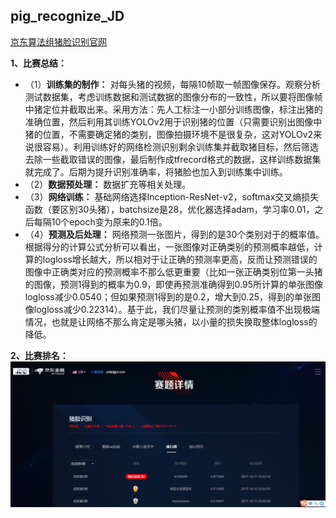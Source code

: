 ## pig_recognize_JD
[京东算法组猪脸识别官网](http://jddjr.jd.com/item/4 "京东算法")    

**1、比赛总结：**

* （1）**训练集的制作：** 对每头猪的视频，每隔10帧取一帧图像保存。观察分析测试数据集，考虑训练数据和测试数据的图像分布的一致性，所以要将图像帧中猪定位并截取出来。采用方法：先人工标注一小部分训练图像，标注出猪的准确位置，然后利用其训练YOLOv2用于识别猪的位置（只需要识别出图像中猪的位置，不需要确定猪的类别，图像拍摄环境不是很复杂，这对YOLOv2来说很容易）。利用训练好的网络检测识别剩余训练集并截取猪目标，然后筛选去除一些截取错误的图像，最后制作成tfrecord格式的数据，这样训练数据集就完成了。后期为提升识别准确率，将猪脸也加入到训练集中训练。 
* （2）**数据预处理：** 数据扩充等相关处理。
* （3）**网络训练：** 基础网络选择Inception-ResNet-v2，softmax交叉熵损失函数（要区别30头猪），batchsize是28，优化器选择adam，学习率0.01，之后每隔10个epoch变为原来的0.1倍。
* （4）**预测及后处理：** 网络预测一张图片，得到的是30个类别对于的概率值。根据得分的计算公式分析可以看出，一张图像对正确类别的预测概率越低，计算的logloss增长越大，所以相对于让正确的预测率更高，反而让预测错误的图像中正确类对应的预测概率不那么低更重要（比如一张正确类别位第一头猪的图像，预测1得到的概率为0.9，即使再预测准确得到0.95所计算的单张图像logloss减少0.0540；但如果预测1得到的是0.2，增大到0.25，得到的单张图像logloss减少0.22314）。基于此，我们尽量让预测的类别概率值不出现极端情况，也就是让网络不那么肯定是哪头猪，以小量的损失换取整体logloss的降低。
     
**2、比赛排名：**
![](/京东.PNG "京东猪脸识别")



